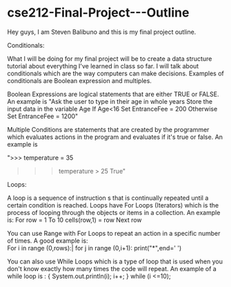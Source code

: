 # cse212-Final-Project---Outline
Hey guys, I am Steven Balibuno and this is my final project outline.


Conditionals:

What I will be doing for my final project will be to create a data structure tutorial about everything I've learned in class so far. I will talk about conditionals which are the way computers can make decisions. Examples of conditionals are Boolean expression and multiples.

Boolean Expressions are logical statements that are either TRUE or FALSE. An example is 
"Ask the user to type in their age in whole years
Store the input data in the variable Age
If Age<16
	Set EntranceFee = 200
Otherwise
	Set EntranceFee = 1200"


Multiple Conditions are statements that are created by the programmer which evaluates actions in the program and evaluates if it's true or false. An example is

">>> temperature = 35
>>> temperature > 25
True"

Loops: 

A loop is a sequence of instruction s that is continually repeated until a certain condition is reached. Loops have For Loops (Iterators) which is the process of looping through the objects or items in a collection. An example is:
								For row = 1 To 10
									cells(row,1) = row
								Next row

You can use Range with For Loops to repeat an action in a specific number of times. A good example is:  
		For i in range (0,rows):|
			for j in range (0,i+1):
				print("*",end=' ')



You can also use While Loops which is a type of loop that is used when you don't know exactly how many times the code will repeat. An example of a while loop is : 
					{
					System.out.println(i);
					i++;
					} while (i <=10);





